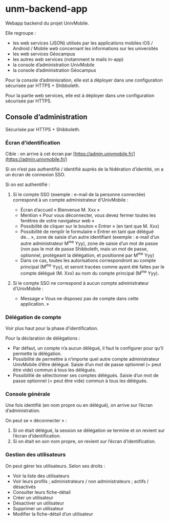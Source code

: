 unm-backend-app
================

Webapp backend du projet UnivMobile.

Elle regroupe :

  * les web services (JSON) utilisés par les applications mobiles iOS / Android / Mobile web concernant les informations sur les universités
  * les web services Géocampus
  * les autres web services (notamment le mails in-app)
  * la console d’administration UnivMobile
  * la console d’administration Géocampus
  
Pour la console d’adminisration, elle est à déployer dans une configuration sécurisée par HTTPS + Shibboleth.

Pour la partie web services, elle est à déployer dans une configuration sécurisée par HTTPS.
  
## Console d’administration

Sécurisée par HTTPS + Shibboleth.

### Écran d’identification

Cible : on arrive à cet écran par [https://admin.univmobile.fr/](https://admin.univmobile.fr/)

Si on n’est pas authentifié / identifié auprès de la fédération d’identité, on a un écran de connexion SSO.

Si on est authentifié :

  1. Si le compte SSO (exemple : e-mail de la personne connectée) correspond à un compte administrateur d’UnivMobile :
      * Écran d’accueil « Bienvenue M. Xxx »
      * Mention « Pour vous déconnecter, vous devez fermer toutes les fenêtres de votre navigateur web »
      * Possibilité de cliquer sur le bouton « Entrer » (en tant que M. Xxx)
      * Possibilité de remplir le formulaire « Entrer en tant que délégué de… », zone de saisie d’un autre identifiant (exemple : e-mail d’un autre administrateur M<sup>me</sup> Yyy), zone de saisie d’un mot de passe (non pas le mot de passe Shibboleth, mais un mot de passe, optionnel, protégeant la délégation, et positionné par M<sup>me</sup> Yyy)
      * Dans ce cas, toutes les autorisations correspondront au compte principal (M<sup>me</sup> Yyy), et seront tracées comme ayant été faites par le compte délégué (M. Xxx) au nom du compte principal (M<sup>me</sup> Yyy).
      
   2. Si le compte SSO ne correspond à aucun compte administrateur d’UnivMobile :
       * Message « Vous ne disposez pas de compte dans cette application. »
       
### Délégation de compte

Voir plus haut pour la phase d’identification.

Pour la déclaration de délégations :

  * Par défaut, un compte n’a aucun délégué, il faut le configurer pour qu’il permette la délégation.
  * Possibilité de permettre à n’importe quel autre compte administrateur UnivMobile d’être délégué. Saisie d’un mot de passe optionnel (= peut être vide) commun à tous les délégués.
  * Possibilité de sélectionner ses comptes délégués. Saisie d’un mot de passe optionnel (= peut être vide) commun à tous les délégués.

### Console générale

Une fois identifié (en nom propre ou en délégué), on arrive sur l’écran d’administration.

On peut se « déconnecter » :

 1. Si on était délégué, la session se délégation se termine et on revient sur l’écran d’identification.
 2. Si on était en son nom propre, on revient sur l’écran d’identification.
  
### Gestion des utilisateurs

On peut gérer les utilisateurs. Selon ses droits :

  * Voir la liste des utilisateurs
  * Voir leurs profils ; administrateurs / non administrateurs ; actifs / désactivés
  * Consulter leurs fiche-détail
  * Créer un utilisateur
  * Désactiver un utilisateur
  * Supprimer un utilisateur
  * Modifier la fiche-détail d’un utilisateur

